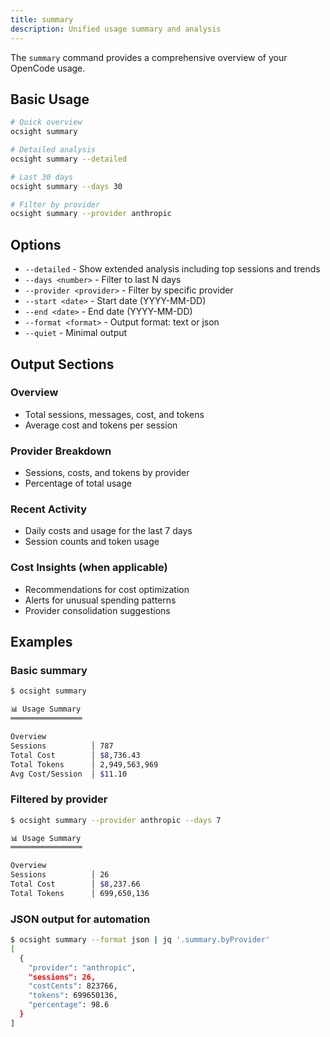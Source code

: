 ```yaml
---
title: summary
description: Unified usage summary and analysis
---
```


The `summary` command provides a comprehensive overview of your OpenCode usage.

## Basic Usage

```bash
# Quick overview
ocsight summary

# Detailed analysis
ocsight summary --detailed

# Last 30 days
ocsight summary --days 30

# Filter by provider
ocsight summary --provider anthropic
```

## Options

- `--detailed` - Show extended analysis including top sessions and trends
- `--days <number>` - Filter to last N days
- `--provider <provider>` - Filter by specific provider
- `--start <date>` - Start date (YYYY-MM-DD)
- `--end <date>` - End date (YYYY-MM-DD)
- `--format <format>` - Output format: text or json
- `--quiet` - Minimal output

## Output Sections

### Overview
- Total sessions, messages, cost, and tokens
- Average cost and tokens per session

### Provider Breakdown
- Sessions, costs, and tokens by provider
- Percentage of total usage

### Recent Activity
- Daily costs and usage for the last 7 days
- Session counts and token usage

### Cost Insights (when applicable)
- Recommendations for cost optimization
- Alerts for unusual spending patterns
- Provider consolidation suggestions

## Examples

### Basic summary
```bash
$ ocsight summary

📊 Usage Summary
════════════════

Overview
Sessions          │ 787
Total Cost        │ $8,736.43
Total Tokens      │ 2,949,563,969
Avg Cost/Session  │ $11.10
```

### Filtered by provider
```bash
$ ocsight summary --provider anthropic --days 7

📊 Usage Summary
════════════════

Overview
Sessions          │ 26
Total Cost        │ $8,237.66
Total Tokens      │ 699,650,136
```

### JSON output for automation
```bash
$ ocsight summary --format json | jq '.summary.byProvider'
[
  {
    "provider": "anthropic",
    "sessions": 26,
    "costCents": 823766,
    "tokens": 699650136,
    "percentage": 98.6
  }
]
```